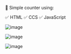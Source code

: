 🧮 Simple counter using:

  ✅ HTML 
  ✅ CCS 
  ✅ JavaScript

![image](https://github.com/Josealma15/Number-Counter/assets/138392366/b115417f-8147-4ebf-b255-7edd74fb0325)

![image](https://github.com/Josealma15/Number-Counter/assets/138392366/29c0dc94-d878-4184-ae9f-e77acaed5063)

![image](https://github.com/Josealma15/Number-Counter/assets/138392366/5e1845d7-0fa5-4d91-b8a7-7476a9c26134)



